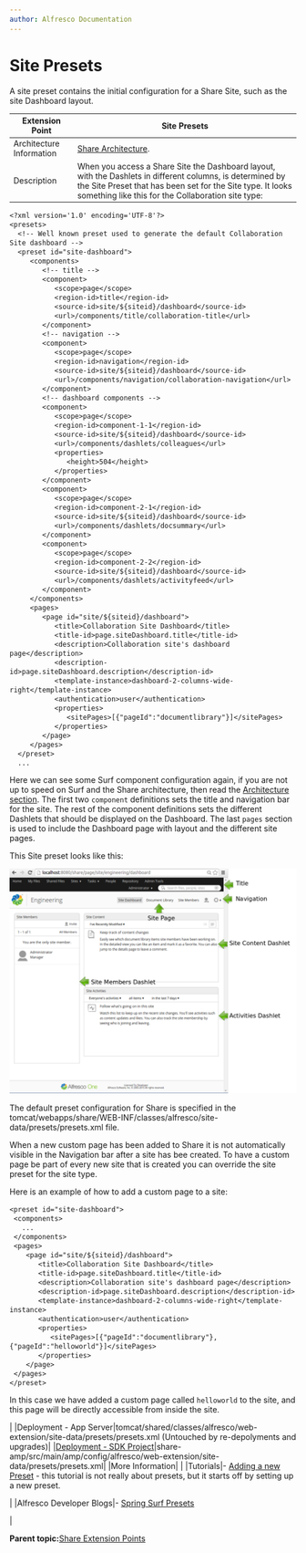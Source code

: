 ```yaml
---
author: Alfresco Documentation
---
```


# Site Presets

A site preset contains the initial configuration for a Share Site, such as the site Dashboard layout.

|Extension Point|Site Presets|
|---------------|------------|
|Architecture Information|[Share Architecture](dev-extensions-share-architecture-extension-points.md).|
|Description|When you access a Share Site the Dashboard layout, with the Dashlets in different columns, is determined by the Site Preset that has been set for the Site type. It looks something like this for the Collaboration site type:

 ```
<?xml version='1.0' encoding='UTF-8'?>
<presets>
   <!-- Well known preset used to generate the default Collaboration Site dashboard -->
   <preset id="site-dashboard">
      <components>         
         <!-- title -->
         <component>
            <scope>page</scope>
            <region-id>title</region-id>
            <source-id>site/${siteid}/dashboard</source-id>
            <url>/components/title/collaboration-title</url>
         </component>
         <!-- navigation -->
         <component>
            <scope>page</scope>
            <region-id>navigation</region-id>
            <source-id>site/${siteid}/dashboard</source-id>
            <url>/components/navigation/collaboration-navigation</url>
         </component>
         <!-- dashboard components -->
         <component>
            <scope>page</scope>
            <region-id>component-1-1</region-id>
            <source-id>site/${siteid}/dashboard</source-id>
            <url>/components/dashlets/colleagues</url>
            <properties>
               <height>504</height>
            </properties>
         </component>
         <component>
            <scope>page</scope>
            <region-id>component-2-1</region-id>
            <source-id>site/${siteid}/dashboard</source-id>
            <url>/components/dashlets/docsummary</url>
         </component>
         <component>
            <scope>page</scope>
            <region-id>component-2-2</region-id>
            <source-id>site/${siteid}/dashboard</source-id>
            <url>/components/dashlets/activityfeed</url>
         </component>
      </components>
      <pages>
         <page id="site/${siteid}/dashboard">
            <title>Collaboration Site Dashboard</title>
            <title-id>page.siteDashboard.title</title-id>
            <description>Collaboration site's dashboard page</description>
            <description-id>page.siteDashboard.description</description-id>
            <template-instance>dashboard-2-columns-wide-right</template-instance>
            <authentication>user</authentication>
            <properties>
               <sitePages>[{"pageId":"documentlibrary"}]</sitePages>
            </properties>
         </page>
      </pages>
   </preset>
   ...    
```

 Here we can see some Surf component configuration again, if you are not up to speed on Surf and the Share architecture, then read the [Architecture section](dev-extensions-share-architecture-extension-points.md). The first two `component` definitions sets the title and navigation bar for the site. The rest of the component definitions sets the different Dashlets that should be displayed on the Dashboard. The last `pages` section is used to include the Dashboard page with layout and the different site pages.

 This Site preset looks like this:

 ![](../images/dev-extensions-share-site-preset-collaboration-site.png)

 The default preset configuration for Share is specified in the tomcat/webapps/share/WEB-INF/classes/alfresco/site-data/presets/presets.xml file.

 When a new custom page has been added to Share it is not automatically visible in the Navigation bar after a site has bee created. To have a custom page be part of every new site that is created you can override the site preset for the site type.

 Here is an example of how to add a custom page to a site:

 ```
<preset id="site-dashboard">
  <components>         
    ...
  </components>
  <pages>
     <page id="site/${siteid}/dashboard">
        <title>Collaboration Site Dashboard</title>
        <title-id>page.siteDashboard.title</title-id>
        <description>Collaboration site's dashboard page</description>
        <description-id>page.siteDashboard.description</description-id>
        <template-instance>dashboard-2-columns-wide-right</template-instance>
        <authentication>user</authentication>
        <properties>
           <sitePages>[{"pageId":"documentlibrary"},{"pageId":"helloworld"}]</sitePages>
        </properties>
     </page>
  </pages>
</preset>
```

 In this case we have added a custom page called `helloworld` to the site, and this page will be directly accessible from inside the site.

|
|Deployment - App Server|tomcat/shared/classes/alfresco/web-extension/site-data/presets/presets.xml \(Untouched by re-depolyments and upgrades\)|
|[Deployment - SDK Project](../tasks/alfresco-sdk-tutorials-share-amp-archetype.md)|share-amp/src/main/amp/config/alfresco/web-extension/site-data/presets/presets.xml|
|More Information| |
|Tutorials|-   [Adding a new Preset](../tasks/dev-extensions-share-tutorials-js-customize.md) - this tutorial is not really about presets, but it starts off by setting up a new preset.

|
|Alfresco Developer Blogs|-   [Spring Surf Presets](http://blogs.alfresco.com/wp/developer/2011/11/01/spring-surf-presets/)

|

**Parent topic:**[Share Extension Points](../concepts/dev-extensions-share-extension-points-introduction.md)

